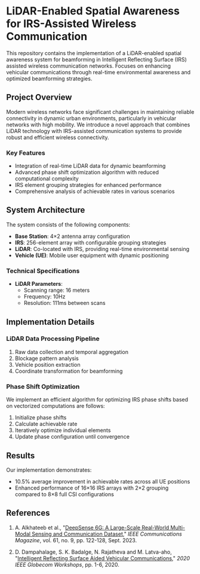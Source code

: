 # LiDAR-Enabled Spatial Awareness for IRS-Assisted Wireless Communication

This repository contains the implementation of a LiDAR-enabled spatial awareness system for beamforming in Intelligent Reflecting Surface (IRS) assisted wireless communication networks. Focuses on enhancing vehicular communications through real-time environmental awareness and optimized beamforming strategies.

## Project Overview

Modern wireless networks face significant challenges in maintaining reliable connectivity in dynamic urban environments, particularly in vehicular networks with high mobility. We introduce a novel approach that combines LiDAR technology with IRS-assisted communication systems to provide robust and efficient wireless connectivity.

### Key Features

- Integration of real-time LiDAR data for dynamic beamforming
- Advanced phase shift optimization algorithm with reduced computational complexity
- IRS element grouping strategies for enhanced performance
- Comprehensive analysis of achievable rates in various scenarios

## System Architecture

The system consists of the following components:

- **Base Station**: 4×2 antenna array configuration
- **IRS**: 256-element array with configurable grouping strategies
- **LiDAR**: Co-located with IRS, providing real-time environmental sensing
- **Vehicle (UE)**: Mobile user equipment with dynamic positioning

### Technical Specifications

- **LiDAR Parameters**:
  - Scanning range: 16 meters
  - Frequency: 10Hz
  - Resolution: 111ms between scans

## Implementation Details

### LiDAR Data Processing Pipeline

1. Raw data collection and temporal aggregation
2. Blockage pattern analysis
3. Vehicle position extraction
4. Coordinate transformation for beamforming

### Phase Shift Optimization

We implement an efficient algorithm for optimizing IRS phase shifts based on vectorized computations are follows:

1. Initialize phase shifts
2. Calculate achievable rate
3. Iteratively optimize individual elements
4. Update phase configuration until convergence

## Results

Our implementation demonstrates:

- 10.5% average improvement in achievable rates across all UE positions
- Enhanced performance of 16×16 IRS arrays with 2×2 grouping compared to 8×8 full CSI configurations

## References

1. A. Alkhateeb et al., "[DeepSense 6G: A Large-Scale Real-World Multi-Modal Sensing and Communication Dataset](https://doi.org/10.1109/MCOM.006.2200730)," *IEEE Communications Magazine*, vol. 61, no. 9, pp. 122-128, Sept. 2023.

2. D. Dampahalage, S. K. Badalge, N. Rajatheva and M. Latva-aho, "[Intelligent Reflecting Surface Aided Vehicular Communications](https://doi.org/10.1109/GCWkshps50303.2020.9367569)," *2020 IEEE Globecom Workshops*, pp. 1-6, 2020.
